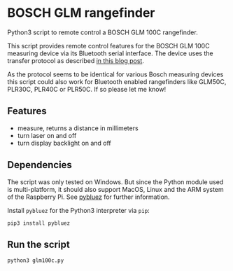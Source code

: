 # BOSCH GLM rangefinder

Python3 script to remote control a BOSCH GLM 100C rangefinder.

This script provides remote control features for the BOSCH GLM 100C measuring device via its Bluetooth serial interface. The device uses the transfer protocol as described [in this blog post](https://www.eevblog.com/forum/projects/hacking-the-bosch-glm-20-laser-measuring-tape/msg1331649/#msg1331649).

As the protocol seems to be identical for various Bosch measuring devices this script could also work for Bluetooth enabled rangefinders like GLM50C, PLR30C, PLR40C or PLR50C. If so please let me know!

## Features

* measure, returns a distance in millimeters
* turn laser on and off
* turn display backlight on and off

## Dependencies

The script was only tested on Windows. But since the Python module used is multi-platform, it should also support MacOS, Linux and the ARM system of the Raspberry Pi. See [pybluez](https://github.com/pybluez/pybluez) for further information.


Install `pybluez` for the Python3 interpreter via `pip`:

```
pip3 install pybluez
```

## Run the script

```
python3 glm100c.py
```